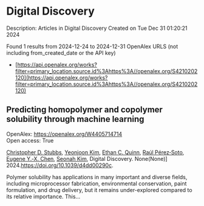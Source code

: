 # Digital Discovery
Description: Articles in Digital Discovery
Created on Tue Dec 31 01:20:21 2024

Found 1 results from 2024-12-24 to 2024-12-31
OpenAlex URLS (not including from_created_date or the API key)
- [https://api.openalex.org/works?filter=primary_location.source.id%3Ahttps%3A//openalex.org/S4210202120](https://api.openalex.org/works?filter=primary_location.source.id%3Ahttps%3A//openalex.org/S4210202120)

## Predicting homopolymer and copolymer solubility through machine learning   

OpenAlex: https://openalex.org/W4405714714    
Open access: True
    
[Christopher D. Stubbs](https://openalex.org/A5024069532), [Yeonjoon Kim](https://openalex.org/A5000294906), [Ethan C. Quinn](https://openalex.org/A5011355970), [Raúl Pérez‐Soto](https://openalex.org/A5013215173), [Eugene Y.‐X. Chen](https://openalex.org/A5018137652), [Seonah Kim](https://openalex.org/A5086535232), Digital Discovery. None(None)] 2024.https://doi.org/10.1039/d4dd00290c.
    
Polymer solubility has applications in many important and diverse fields, including microprocessor fabrication, environmental conservation, paint formulation, and drug delivery, but it remains under-explored compared to its relative importance. This...    

    
